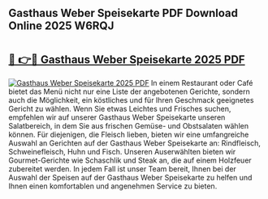 ## Gasthaus Weber Speisekarte PDF Download Online 2025 W6RQJ

# <h2><a href="http://gcbddhy.nevu.top/?p=Gasthaus+Weber+Speisekarte">🔗 👉🔴 Gasthaus Weber Speisekarte 2025 PDF</a></h2>

[![Gasthaus Weber Speisekarte 2025 PDF](https://i.imgur.com/dBaPXMq.png)](http://gcbddhy.nevu.top/?p=Gasthaus+Weber+Speisekarte)
In einem Restaurant oder Café bietet das Menü nicht nur eine Liste der angebotenen Gerichte, sondern auch die Möglichkeit, ein köstliches und für Ihren Geschmack geeignetes Gericht zu wählen. Wenn Sie etwas Leichtes und Frisches suchen, empfehlen wir auf unserer Gasthaus Weber Speisekarte unseren Salatbereich, in dem Sie aus frischen Gemüse- und Obstsalaten wählen können. Für diejenigen, die Fleisch lieben, bieten wir eine umfangreiche Auswahl an Gerichten auf der Gasthaus Weber Speisekarte an: Rindfleisch, Schweinefleisch, Huhn und Fisch. Unseren Auserwählten bieten wir Gourmet-Gerichte wie Schaschlik und Steak an, die auf einem Holzfeuer zubereitet werden. In jedem Fall ist unser Team bereit, Ihnen bei der Auswahl der Speisen auf der Gasthaus Weber Speisekarte zu helfen und Ihnen einen komfortablen und angenehmen Service zu bieten.
